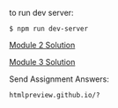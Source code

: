 to run dev server:

```
$ npm run dev-server
```

[Module 2 Solution](https://htmlpreview.github.io/?https://bitbucket.org/MREstepa/html-css-javascript/raw/6914c0d7cb7174901f26b28fe01c7003134f43ae/module2-solution/index.html)

[Module 3 Solution](https://htmlpreview.github.io/?https://bitbucket.org/MREstepa/html-css-javascript/raw/36ecda3e6ca7d735669e47da3e4f035848c3bdc3/module3-solution/index.html)

Send Assignment Answers:

```
htmlpreview.github.io/?
```
